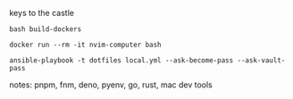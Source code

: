 keys to the castle

`bash build-dockers`

`docker run --rm -it nvim-computer bash`

`ansible-playbook -t dotfiles local.yml --ask-become-pass --ask-vault-pass`

notes: pnpm, fnm, deno, pyenv, go, rust, mac dev tools
